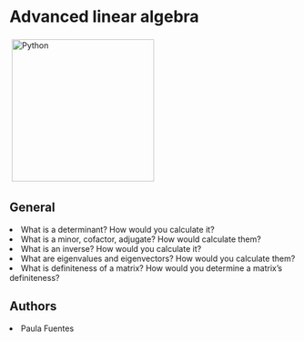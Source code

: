 # Advanced linear algebra
<img src="https://i.imgur.com/4EeOji4.jpg" alt="Python" height="250" style="vertical-align:top; margin:4px">

## General

<li>What is a determinant? How would you calculate it?</li>
<li>What is a minor, cofactor, adjugate? How would calculate them?</li>
<li>What is an inverse? How would you calculate it?</li>
<li>What are eigenvalues and eigenvectors? How would you calculate them?</li>
<li>What is definiteness of a matrix? How would you determine a matrix’s definiteness?</li>

## Authors
<li> Paula Fuentes </li>
